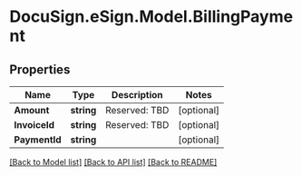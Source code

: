 # DocuSign.eSign.Model.BillingPayment
## Properties

Name | Type | Description | Notes
------------ | ------------- | ------------- | -------------
**Amount** | **string** | Reserved: TBD | [optional] 
**InvoiceId** | **string** | Reserved: TBD | [optional] 
**PaymentId** | **string** |  | [optional] 

[[Back to Model list]](../README.md#documentation-for-models) [[Back to API list]](../README.md#documentation-for-api-endpoints) [[Back to README]](../README.md)

